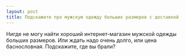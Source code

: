 ```yaml
---
layout: post 
title: Подскажите про мужскую одежду больших размеров с доставкой 
--- 
```

Нигде не могу найти хороший интернет-магазин мужской одежды больших размеров. Или ждать надо очень долго, или цена баснословная. Подскажите, где вы брали?
